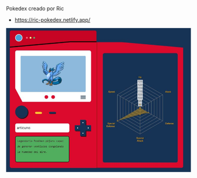 Pokedex creado por Ric
- https://ric-pokedex.netlify.app/
<img src="https://github.com/Rictorr88/ric-pokedex/blob/144c57ee8f7ec6d3038b26674ac1b79854a965e3/images/Pokedex.JPG">


